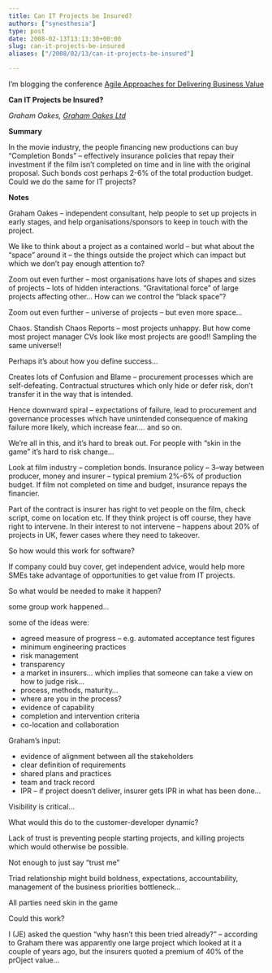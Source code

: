 ```yaml
---
title: Can IT Projects be Insured?
authors: ["synesthesia"]
type: post
date: 2008-02-13T13:13:30+00:00
slug: can-it-projects-be-insured 
aliases: ["/2008/02/13/can-it-projects-be-insured"]

---
```

I’m blogging the conference [Agile Approaches for Delivering Business Value][1]

**Can IT Projects be Insured?**

_Graham Oakes, [Graham Oakes Ltd][2]_

**Summary**

In the movie industry, the people financing new productions can buy &#8220;Completion Bonds&#8221; &#8211; effectively insurance policies that repay their investment if the film isn&#8217;t completed on time and in line with the original proposal. Such bonds cost perhaps 2-6% of the total production budget. Could we do the same for IT projects?

<!--more-->

**Notes**

Graham Oakes – independent consultant, help people to set up projects in early stages, and help organisations/sponsors to keep in touch with the project.

We like to think about a project as a contained world – but what about the “space” around it – the things outside the project which can impact but which we don’t pay enough attention to?

Zoom out even further – most organisations have lots of shapes and sizes of projects – lots of hidden interactions. “Gravitational force” of large projects affecting other… How can we control the “black space”?

Zoom out even further – universe of projects – but even more space…

Chaos. Standish Chaos Reports – most projects unhappy. But how come most project manager CVs look like most projects are good!! Sampling the same universe!!

Perhaps it’s about how you define success…

Creates lots of Confusion and Blame – procurement processes which are self-defeating. Contractual structures which only hide or defer risk, don’t transfer it in the way that is intended.

Hence downward spiral – expectations of failure, lead to procurement and governance processes which have unintended consequence of making failure more likely, which increase fear…. and so on.

We’re all in this, and it’s hard to break out. For people with “skin in the game” it’s hard to risk change…

Look at film industry – completion bonds. Insurance policy – 3–way between producer, money and insurer – typical premium 2%-6% of production budget. If film not completed on time and budget, insurance repays the financier.

Part of the contract is insurer has right to vet people on the film, check script, come on location etc. If they think project is off course, they have right to intervene. In their interest to not intervene – happens about 20% of projects in UK, fewer cases where they need to takeover.

So how would this work for software?

If company could buy cover, get independent advice, would help more SMEs take advantage of opportunities to get value from IT projects.

So what would be needed to make it happen?

some group work happened…

some of the ideas were:

  * agreed measure of progress – e.g. automated acceptance test figures
  * minimum engineering practices
  * risk management
  * transparency
  * a market in insurers… which implies that someone can take a view on how to judge risk…
  * process, methods, maturity…
  * where are you in the process?
  * evidence of capability
  * completion and intervention criteria
  * co-location and collaboration

Graham’s input:

  * evidence of alignment between all the stakeholders
  * clear definition of requirements
  * shared plans and practices
  * team and track record
  * IPR – if project doesn’t deliver, insurer gets IPR in what has been done…

<p dir="ltr">
  Visibility is critical…
</p>

<p dir="ltr">
  What would this do to the customer-developer dynamic?
</p>

<p dir="ltr">
  Lack of trust is preventing people starting projects, and killing projects which would otherwise be possible.
</p>

<p dir="ltr">
  Not enough to just say “trust me”
</p>

<p dir="ltr">
  Triad relationship might build boldness, expectations, accountability, management of the business priorities bottleneck…
</p>

<p dir="ltr">
  All parties need skin in the game
</p>

Could this work?<ins datetime="2008-02-13T20:06:05+00:00"></p> 


  <p dir="ltr">
    I (JE) asked the question &#8220;why hasn&#8217;t this been tried already?&#8221; &#8211; according to Graham there was apparently one large project which looked at it a couple of years ago, but the insurers quoted a premium of 40% of the prOject value&#8230;
  </p>



  <p>
    </ins>
  </p>

 [1]: https://www.unicom.co.uk/product_detail.asp?prdid=1547
 [2]: https://www.grahamoakes.co.uk/
